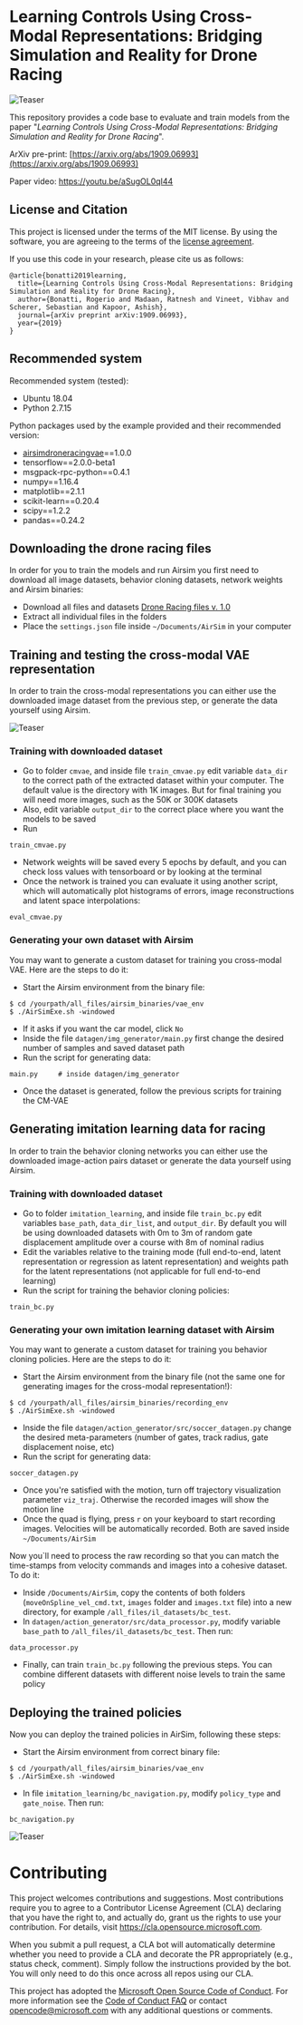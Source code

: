 # Learning Controls Using Cross-Modal Representations: Bridging Simulation and Reality for Drone Racing

![Teaser](figs/main_2_low.png)

This repository provides a code base to evaluate and train models from the paper "*Learning Controls Using Cross-Modal Representations: Bridging Simulation and Reality for Drone Racing*". 

ArXiv pre-print: [https://arxiv.org/abs/1909.06993](https://arxiv.org/abs/1909.06993)

Paper video: https://youtu.be/aSugOL0qI44

## License and Citation
This project is licensed under the terms of the MIT license. By using the software, you are agreeing to the terms of the [license agreement](LICENSE).

If you use this code in your research, please cite us as follows:

```
@article{bonatti2019learning,
  title={Learning Controls Using Cross-Modal Representations: Bridging Simulation and Reality for Drone Racing},
  author={Bonatti, Rogerio and Madaan, Ratnesh and Vineet, Vibhav and Scherer, Sebastian and Kapoor, Ashish},
  journal={arXiv preprint arXiv:1909.06993},
  year={2019}
}
```

## Recommended system
Recommended system (tested):
- Ubuntu 18.04
- Python 2.7.15

Python packages used by the example provided and their recommended version:
- [airsimdroneracingvae](https://pypi.org/project/airsimdroneracingvae/)==1.0.0
- tensorflow==2.0.0-beta1
- msgpack-rpc-python==0.4.1
- numpy==1.16.4
- matplotlib==2.1.1
- scikit-learn==0.20.4
- scipy==1.2.2
- pandas==0.24.2

## Downloading the drone racing files
In order for you to train the models and run Airsim you first need to download all image datasets, behavior cloning datasets, network weights and Airsim binaries:  
- Download all files and datasets [Drone Racing files v. 1.0](https://drive.google.com/drive/folders/19tFUG8bCg3_d_PeQMDHJQvj-ZBv8Ogs_?usp=sharing)
- Extract all individual files in the folders
- Place the `settings.json` file inside `~/Documents/AirSim` in your computer

## Training and testing the cross-modal VAE representation
In order to train the cross-modal representations you can either use the downloaded image dataset from the previous step, or generate the data yourself using Airsim.

![Teaser](figs/arch.png)

### Training with downloaded dataset

- Go to folder `cmvae`, and inside file `train_cmvae.py` edit variable `data_dir` to the correct path of the extracted dataset within your computer. The default value is the directory with 1K images. But for final training you will need more images, such as the 50K or 300K datasets
- Also, edit variable `output_dir` to the correct place where you want the models to be saved 
- Run

```
train_cmvae.py
```

- Network weights will be saved every 5 epochs by default, and you can check loss values with tensorboard or by looking at the terminal
- Once the network is trained you can evaluate it using another script, which will automatically plot histograms of errors, image reconstructions and latent space interpolations:
```
eval_cmvae.py
```

### Generating your own dataset with Airsim
You may want to generate a custom dataset for training you cross-modal VAE. Here are the steps to do it:

- Start the Airsim environment from the binary file:
```
$ cd /yourpath/all_files/airsim_binaries/vae_env
$ ./AirSimExe.sh -windowed
```
- If it asks if you want the car model, click `No`
- Inside the file `datagen/img_generator/main.py` first change the desired number of samples and saved dataset path
- Run the script for generating data:
```
main.py     # inside datagen/img_generator
```
- Once the dataset is generated, follow the previous scripts for training the CM-VAE


## Generating imitation learning data for racing
In order to train the behavior cloning networks you can either use the downloaded image-action pairs dataset or generate the data yourself using Airsim.

### Training with downloaded dataset

- Go to folder `imitation_learning`, and inside file `train_bc.py` edit variables `base_path`, `data_dir_list`, and `output_dir`. By default you will be using downloaded datasets with  0m to 3m of random gate displacement amplitude over a course with 8m of nominal radius
- Edit the variables relative to the training mode (full end-to-end, latent representation or regression as latent representation) and weights path for the latent representations (not applicable for full end-to-end learning)
- Run the script for training the behavior cloning policies:
```
train_bc.py
```

### Generating your own imitation learning dataset with Airsim
You may want to generate a custom dataset for training you behavior cloning policies. Here are the steps to do it:

- Start the Airsim environment from the binary file (not the same one for generating images for the cross-modal representation!):
```
$ cd /yourpath/all_files/airsim_binaries/recording_env
$ ./AirSimExe.sh -windowed
```
- Inside the file `datagen/action_generator/src/soccer_datagen.py` change the desired meta-parameters (number of gates, track radius, gate displacement noise, etc)
- Run the script for generating data:
```
soccer_datagen.py
```
- Once you're satisfied with the motion, turn off trajectory visualization parameter `viz_traj`. Otherwise the recorded images will show the motion line
- Once the quad is flying, press `r` on your keyboard to start recording images. Velocities will be automatically recorded. Both are saved inside `~/Documents/AirSim`

Now you`ll need to process the raw recording so that you can match the time-stamps from velocity commands and images into a cohesive dataset. To do it:

- Inside `/Documents/AirSim`, copy the contents of both folders (`moveOnSpline_vel_cmd.txt`, `images` folder and `images.txt` file) into a new directory, for example `/all_files/il_datasets/bc_test`.
- In `datagen/action_generator/src/data_processor.py`, modify variable `base_path` to `/all_files/il_datasets/bc_test`. Then run:
```
data_processor.py
```
- Finally, can train `train_bc.py` following the previous steps. You can combine different datasets with different noise levels to train the same policy 

## Deploying the trained policies
Now you can deploy the trained policies in AirSim, following these steps:
- Start the Airsim environment from correct binary file:
```
$ cd /yourpath/all_files/airsim_binaries/vae_env
$ ./AirSimExe.sh -windowed
```
- In file `imitation_learning/bc_navigation.py`, modify `policy_type` and `gate_noise`. Then run:
```
bc_navigation.py
```

![Teaser](figs/giphy.gif)


# Contributing

This project welcomes contributions and suggestions.  Most contributions require you to agree to a
Contributor License Agreement (CLA) declaring that you have the right to, and actually do, grant us
the rights to use your contribution. For details, visit https://cla.opensource.microsoft.com.

When you submit a pull request, a CLA bot will automatically determine whether you need to provide
a CLA and decorate the PR appropriately (e.g., status check, comment). Simply follow the instructions
provided by the bot. You will only need to do this once across all repos using our CLA.

This project has adopted the [Microsoft Open Source Code of Conduct](https://opensource.microsoft.com/codeofconduct/).
For more information see the [Code of Conduct FAQ](https://opensource.microsoft.com/codeofconduct/faq/) or
contact [opencode@microsoft.com](mailto:opencode@microsoft.com) with any additional questions or comments.

